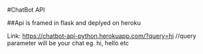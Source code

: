 #ChatBot API

##Api is framed in flask and deplyed on heroku

Link:   https://chatbot-api-python.herokuapp.com/?query=hi  //query parameter will be your chat eg. hi, hello etc
